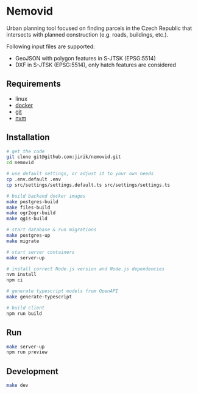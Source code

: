 # Nemovid

Urban planning tool focused on finding parcels in the Czech Republic that intersects with planned construction (e.g. roads, buildings, etc.).

Following input files are supported:
- GeoJSON with polygon features in S-JTSK (EPSG:5514)
- DXF in S-JTSK (EPSG:5514), only hatch features are considered

## Requirements
- linux
- [docker](https://www.docker.com/)
- [git](https://git-scm.com/)
- [nvm](https://github.com/nvm-sh/nvm)

## Installation
```bash
# get the code
git clone git@github.com:jirik/nemovid.git
cd nemovid

# use default settings, or adjust it to your own needs
cp .env.default .env
cp src/settings/settings.default.ts src/settings/settings.ts 

# build backend docker images
make postgres-build
make files-build
make ogr2ogr-build
make qgis-build

# start database & run migrations
make postgres-up
make migrate

# start server containers
make server-up

# install correct Node.js version and Node.js dependencies
nvm install
npm ci

# generate typescript models from OpenAPI
make generate-typescript

# build client
npm run build
```

## Run
```bash
make server-up
npm run preview
```

## Development
```bash
make dev
```
